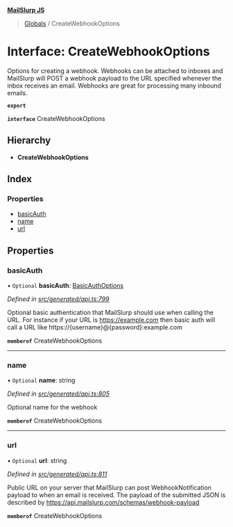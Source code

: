 **[MailSlurp JS](../README.md)**

> [Globals](../README.md) / CreateWebhookOptions

# Interface: CreateWebhookOptions

Options for creating a webhook. Webhooks can be attached to inboxes and MailSlurp will POST a webhook payload to the URL specified whenever the inbox receives an email. Webhooks are great for processing many inbound emails.

**`export`** 

**`interface`** CreateWebhookOptions

## Hierarchy

* **CreateWebhookOptions**

## Index

### Properties

* [basicAuth](createwebhookoptions.md#basicauth)
* [name](createwebhookoptions.md#name)
* [url](createwebhookoptions.md#url)

## Properties

### basicAuth

• `Optional` **basicAuth**: [BasicAuthOptions](basicauthoptions.md)

*Defined in [src/generated/api.ts:799](https://github.com/mailslurp/mailslurp-client/blob/c83a162/src/generated/api.ts#L799)*

Optional basic authentication that MailSlurp should use when calling the URL. For instance if your URL is https://example.com then basic auth will call a URL like https://{username}@{password}:example.com

**`memberof`** CreateWebhookOptions

___

### name

• `Optional` **name**: string

*Defined in [src/generated/api.ts:805](https://github.com/mailslurp/mailslurp-client/blob/c83a162/src/generated/api.ts#L805)*

Optional name for the webhook

**`memberof`** CreateWebhookOptions

___

### url

• `Optional` **url**: string

*Defined in [src/generated/api.ts:811](https://github.com/mailslurp/mailslurp-client/blob/c83a162/src/generated/api.ts#L811)*

Public URL on your server that MailSlurp can post WebhookNotification payload to when an email is received. The payload of the submitted JSON is described by https://api.mailslurp.com/schemas/webhook-payload

**`memberof`** CreateWebhookOptions
